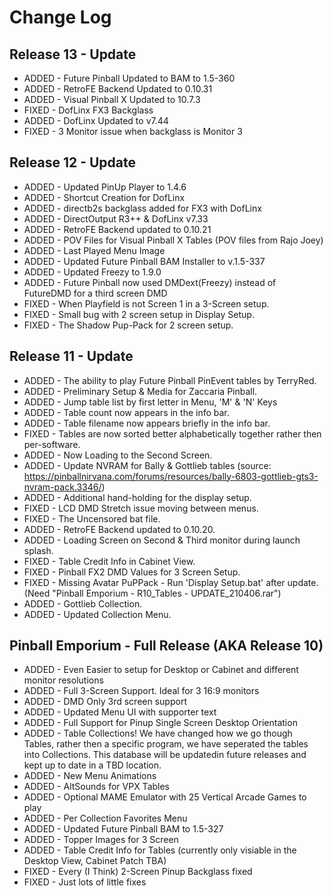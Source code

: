 # Change Log
## Release 13 - Update
+	ADDED - Future Pinball Updated to BAM to 1.5-360
+	ADDED - RetroFE Backend Updated to 0.10.31
+	ADDED - Visual Pinball X Updated to 10.7.3
+	FIXED - DofLinx FX3 Backglass
+	ADDED - DofLinx Updated to v7.44
+	FIXED - 3 Monitor issue when backglass is Monitor 3
## Release 12 - Update
+	ADDED - Updated PinUp Player to 1.4.6
+	ADDED - Shortcut Creation for DofLinx
+ ADDED - directb2s backglass added for FX3 with DofLinx
+	ADDED - DirectOutput R3++ & DofLinx v7.33
+	ADDED - RetroFE Backend updated to 0.10.21
+	ADDED - POV Files for Visual Pinball X Tables (POV files from Rajo Joey)
+	ADDED - Last Played Menu Image
+	ADDED - Updated Future Pinball BAM Installer to v.1.5-337
+	ADDED - Updated Freezy to 1.9.0
+	ADDED - Future Pinball now used DMDext(Freezy) instead of FutureDMD for a third screen DMD
+	FIXED - When Playfield is not Screen 1 in a 3-Screen setup.
+	FIXED - Small bug with 2 screen setup in Display Setup.
+	FIXED - The Shadow Pup-Pack for 2 screen setup.
## Release 11 - Update
+	ADDED - The ability to play Future Pinball PinEvent tables by TerryRed.
+	ADDED - Preliminary Setup & Media for Zaccaria Pinball.
+	ADDED - Jump table list by first letter in Menu, 'M' & 'N' Keys
+	ADDED - Table count now appears in the info bar.
+	ADDED - Table filename now appears briefly in the info bar.
+	FIXED - Tables are now sorted better alphabetically together rather then per-software.
+	ADDED - Now Loading to the Second Screen.
+	ADDED - Update NVRAM for Bally & Gottlieb tables (source: https://pinballnirvana.com/forums/resources/bally-6803-gottlieb-gts3-nvram-pack.3346/) 
+	ADDED - Additional hand-holding for the display setup.
+	FIXED - LCD DMD Stretch issue moving between menus.
+	FIXED - The Uncensored bat file.
+	ADDED - RetroFE Backend updated to 0.10.20.
+	ADDED - Loading Screen on Second & Third monitor during launch splash.
+	FIXED - Table Credit Info in Cabinet View.
+	FIXED - Pinball FX2 DMD Values for 3 Screen Setup.
+	FIXED - Missing Avatar PuPPack - Run 'Display Setup.bat' after update. (Need "Pinball Emporium - R10_Tables - UPDATE_210406.rar")
+	ADDED - Gottlieb Collection.
+	ADDED - Updated Collection Menu.
## Pinball Emporium - Full Release (AKA Release 10)	
+	ADDED - Even Easier to setup for Desktop or Cabinet and different monitor resolutions
+	ADDED - Full 3-Screen Support. Ideal for 3 16:9 monitors
+	ADDED - DMD Only 3rd screen support
+	ADDED - Updated Menu UI with supporter text
+	ADDED - Full Support for Pinup Single Screen Desktop Orientation
+	ADDED - Table Collections! We have changed how we go though Tables, rather then a specific program, we have seperated the tables into Collections. This database will be updatedin future releases and kept up to date in a TBD location.
+	ADDED - New Menu Animations
+	ADDED - AltSounds for VPX Tables
+	ADDED - Optional MAME Emulator with 25 Vertical Arcade Games to play
+	ADDED - Per Collection Favorites Menu
+	ADDED - Updated Future Pinball BAM to 1.5-327
+	ADDED - Topper Images for 3 Screen
+	ADDED - Table Credit Info for Tables (currently only visiable in the Desktop View, Cabinet Patch TBA)
+	FIXED - Every (I Think) 2-Screen Pinup Backglass fixed
+	FIXED - Just lots of little fixes
